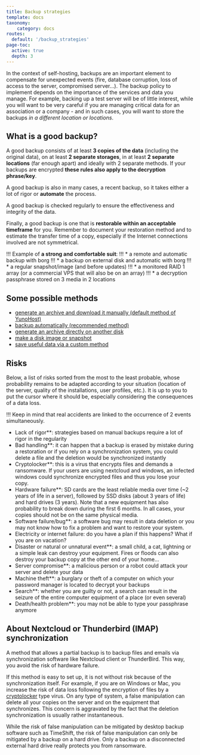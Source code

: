 ```yaml
---
title: Backup strategies
template: docs
taxonomy:
    category: docs
routes:
  default: '/backup_strategies'
page-toc:
  active: true
  depth: 3
---
```



In the context of self-hosting, backups are an important element to compensate for unexpected events (fire, database corruption, loss of access to the server, compromised server...). The backup policy to implement depends on the importance of the services and data you manage. For example, backing up a test server will be of little interest, while you will want to be very careful if you are managing critical data for an association or a company - and in such cases, you will want to store the backups *in a different location or locations*.

## What is a good backup?
A good backup consists of at least **3 copies of the data** (including the original data), on at least **2 separate storages**, in at least **2 separate locations** (far enough apart) and ideally with 2 separate methods. If your backups are encrypted **these rules also apply to the decryption phrase/key**.

A good backup is also in many cases, a recent backup, so it takes either a lot of rigor or **automate** the process.

A good backup is checked regularly to ensure the effectiveness and integrity of the data.

Finally, a good backup is one that is **restorable within an acceptable timeframe** for you. Remember to document your restoration method and to estimate the transfer time of a copy, especially if the Internet connections involved are not symmetrical.


!!! Example of **a strong and comfortable suit**:
!!!  * a remote and automatic backup with borg
!!!  * a backup on external disk and automatic with borg
!!!  * a regular snapshot/image (and before updates)
!!!  * a monitored RAID 1 array (or a commercial VPS that will also be on an array)
!!!  * a decryption passphrase stored on 3 media in 2 locations

## Some possible methods

* [generate an archive and download it manually (default method of YunoHost)](/backup#manual-backup)
* [backup automatically (recommended method)](/backup#automatic-or-remote-backup)
* [generate an archive directly on another disk](/external_storage)
* [make a disk image or snapshot](/backup/clone_filesystem)
* [save useful data via a custom method](/backup/custom_backup_methods) 


## Risks
Below, a list of risks sorted from the most to the least probable, whose probability remains to be adapted according to your situation (location of the server, quality of the installations, user profiles, etc.). It is up to you to put the cursor where it should be, especially considering the consequences of a data loss. 

!!! Keep in mind that real accidents are linked to the occurrence of 2 events simultaneously. 

* Lack of rigor**: strategies based on manual backups require a lot of rigor in the regularity
* Bad handling**: it can happen that a backup is erased by mistake during a restoration or if you rely on a synchronization system, you could delete a file and the deletion would be synchronized instantly
* Cryptolocker**: this is a virus that encrypts files and demands a ransomware. If your users are using nextcloud and windows, an infected windows could synchronize encrypted files and thus you lose your copy.
* Hardware failure**: SD cards are the least reliable media over time (~2 years of life in a server), followed by SSD disks (about 3 years of life) and hard drives (3 years). Note that a new equipment has also probability to break down during the first 6 months. In all cases, your copies should not be on the same physical media.
* Software failure/bug**: a software bug may result in data deletion or you may not know how to fix a problem and want to restore your system.
* Electricity or internet failure: do you have a plan if this happens? What if you are on vacation?
* Disaster or natural or unnatural event**: a small child, a cat, lightning or a simple leak can destroy your equipment. Fires or floods can also destroy your backup copy at the other end of your home...
* Server compromise**: a malicious person or a robot could attack your server and delete your data
* Machine theft**: a burglary or theft of a computer on which your password manager is located to decrypt your backups
* Search**: whether you are guilty or not, a search can result in the seizure of the entire computer equipment of a place (or even several)
* Death/health problem**: you may not be able to type your passphrase anymore

## About Nextcloud or Thunderbird (IMAP) synchronization
A method that allows a partial backup is to backup files and emails via synchronization software like Nextcloud client or ThunderBird. This way, you avoid the risk of hardware failure. 

If this method is easy to set up, it is not without risk because of the synchronization itself. For example, if you are on Windows or Mac, you increase the risk of data loss following the encryption of files by a [cryptolocker](https://en.wikipedia.org/wiki/Ransomware) type virus. On any type of system, a false manipulation can delete all your copies on the server and on the equipment that synchronizes. This concern is aggravated by the fact that the deletion synchronization is usually rather instantaneous.

While the risk of false manipulation can be mitigated by desktop backup software such as TimeShift, the risk of false manipulation can only be mitigated by a backup on a hard drive. Only a backup on a disconnected external hard drive really protects you from ransomware.
